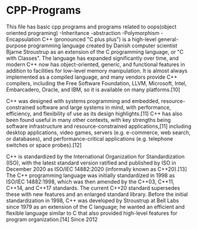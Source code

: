 # CPP-Programs

This file has basic cpp programs and programs related to oops(object oriented programing)
-Inheritance
-abstraction
-Polymorphism
-Encapsulation
C++ (pronounced "C plus plus") is a high-level general-purpose programming language created by Danish computer scientist Bjarne Stroustrup as an extension of the C programming language, or "C with Classes". The language has expanded significantly over time, and modern C++ now has object-oriented, generic, and functional features in addition to facilities for low-level memory manipulation. It is almost always implemented as a compiled language, and many vendors provide C++ compilers, including the Free Software Foundation, LLVM, Microsoft, Intel, Embarcadero, Oracle, and IBM, so it is available on many platforms.[10]

C++ was designed with systems programming and embedded, resource-constrained software and large systems in mind, with performance, efficiency, and flexibility of use as its design highlights.[11] C++ has also been found useful in many other contexts, with key strengths being software infrastructure and resource-constrained applications,[11] including desktop applications, video games, servers (e.g. e-commerce, web search, or databases), and performance-critical applications (e.g. telephone switches or space probes).[12]

C++ is standardized by the International Organization for Standardization (ISO), with the latest standard version ratified and published by ISO in December 2020 as ISO/IEC 14882:2020 (informally known as C++20).[13] The C++ programming language was initially standardized in 1998 as ISO/IEC 14882:1998, which was then amended by the C++03, C++11, C++14, and C++17 standards. The current C++20 standard supersedes these with new features and an enlarged standard library. Before the initial standardization in 1998, C++ was developed by Stroustrup at Bell Labs since 1979 as an extension of the C language; he wanted an efficient and flexible language similar to C that also provided high-level features for program organization.[14] Since 2012
